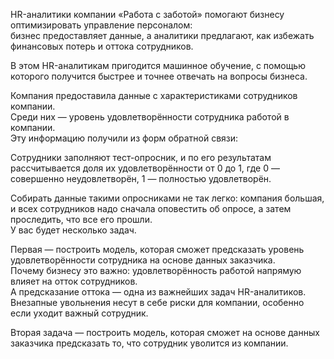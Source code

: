 HR-аналитики компании «Работа с заботой» помогают бизнесу оптимизировать управление персоналом:\
бизнес предоставляет данные, а аналитики предлагают, как избежать финансовых потерь и оттока сотрудников. 

В этом HR-аналитикам пригодится машинное обучение, с помощью которого получится быстрее и точнее отвечать на вопросы бизнеса.

Компания предоставила данные с характеристиками сотрудников компании.\
Среди них — уровень удовлетворённости сотрудника работой в компании. \
Эту информацию получили из форм обратной связи: 

Сотрудники заполняют тест-опросник, и по его результатам рассчитывается доля их удовлетворённости от 0 до 1, где 0 — совершенно неудовлетворён, 1 — полностью удовлетворён. 

Собирать данные такими опросниками не так легко: компания большая, и всех сотрудников надо сначала оповестить об опросе, а затем проследить, что все его прошли. \
У вас будет несколько задач. 

Первая — построить модель, которая сможет предсказать уровень удовлетворённости сотрудника на основе данных заказчика. \
Почему бизнесу это важно: удовлетворённость работой напрямую влияет на отток сотрудников.\
А предсказание оттока — одна из важнейших задач HR-аналитиков. Внезапные увольнения несут в себе риски для компании, особенно если уходит важный сотрудник.

Вторая задача — построить модель, которая сможет на основе данных заказчика предсказать то, что сотрудник уволится из компании.
